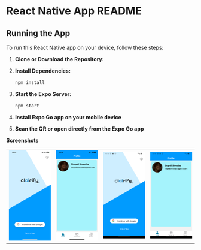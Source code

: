# React Native App README

## Running the App

To run this React Native app on your device, follow these steps:

1. **Clone or Download the Repository:**

2. **Install Dependencies:**
    ```bash
    npm install

3. **Start the Expo Server:**
    ```bash
    npm start
    
4. **Install Expo Go app on your mobile device**

5. **Scan the QR or open directly from the Expo Go app**

**Screenshots**
<table>
  <tr>
    <td align="center"><img src="assets/images/ios_login.PNG" alt="Example Image" width="200"/></td>
    <td align="center"><img src="assets/images/ios_profile.PNG" alt="Example Image" width="200"/></td>
    <td align="center"><img src="assets/images/android_login.png" alt="Example Image" width="200"/></td>
    <td align="center"><img src="assets/images/android_profile.png" alt="Example Image" width="200"/></td>
  </tr>
</table>

